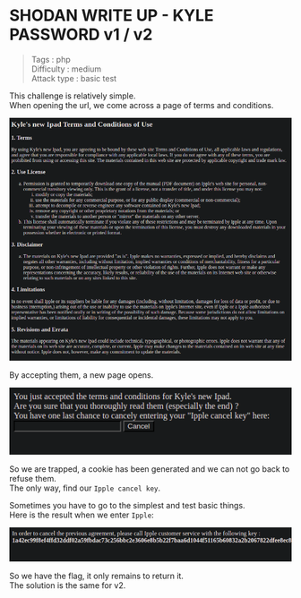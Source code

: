 # SHODAN WRITE UP - KYLE PASSWORD v1 / v2

> Tags : php  
> Difficulty : medium  
> Attack type : basic test  

This challenge is relatively simple.  
When opening the url, we come across a page of terms and conditions.  

![kyle-site](/images/kyle-site.png)

By accepting them, a new page opens.  

![kyle-accept](/images/kyle-accept.png)

So we are trapped, a cookie has been generated and we can not go back to refuse them.  
The only way, find our `Ipple cancel key`.  

Sometimes you have to go to the simplest and test basic things.  
Here is the result when we enter `Ipple`:  

![kyle-flag](/images/kyle-flag.png)

So we have the flag, it only remains to return it.  
The solution is the same for v2.  